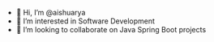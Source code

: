- 👋 Hi, I’m @aishuarya
- 👀 I’m interested in Software Development
- 💞️ I’m looking to collaborate on Java Spring Boot projects

